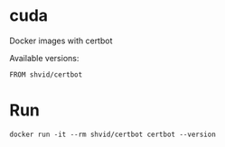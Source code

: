 # cuda

Docker images with certbot

Available versions:
```
FROM shvid/certbot
```

# Run

```
docker run -it --rm shvid/certbot certbot --version
```
